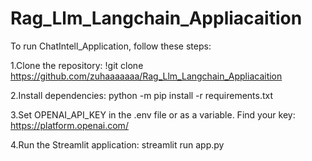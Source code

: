 # Rag_Llm_Langchain_Appliacaition
To run ChatIntell_Application, follow these steps:

1.Clone the repository: !git clone https://github.com/zuhaaaaaaa/Rag_Llm_Langchain_Appliacaition

2.Install dependencies: python -m pip install -r requirements.txt

3.Set OPENAI_API_KEY in the .env file or as a variable. Find your key: https://platform.openai.com/

4.Run the Streamlit application: streamlit run app.py
